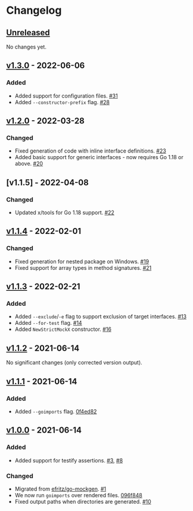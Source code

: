 # Changelog

## [Unreleased]

No changes yet.

## [v1.3.0] - 2022-06-06

### Added

- Added support for configuration files. [#31](https://github.com/derision-test/go-mockgen/pull/31)
- Added `--constructor-prefix` flag. [#28](https://github.com/derision-test/go-mockgen/pull/28)

## [v1.2.0] - 2022-03-28

### Changed

- Fixed generation of code with inline interface definitions. [#23](https://github.com/derision-test/go-mockgen/pull/23)
- Added basic support for generic interfaces - now requires Go 1.18 or above. [#20](https://github.com/derision-test/go-mockgen/pull/20)

## [v1.1.5] - 2022-04-08

### Changed

- Updated x/tools for Go 1.18 support. [#22](https://github.com/derision-test/go-mockgen/pull/22)

## [v1.1.4] - 2022-02-01

### Changed

- Fixed generation for nested package on Windows. [#19](https://github.com/derision-test/go-mockgen/pull/19)
- Fixed support for array types in method signatures. [#21](https://github.com/derision-test/go-mockgen/pull/21)

## [v1.1.3] - 2022-02-21

### Added

- Added `--exclude`/`-e` flag to support exclusion of target interfaces. [#13](https://github.com/derision-test/go-mockgen/pull/13)
- Added `--for-test` flag. [#14](https://github.com/derision-test/go-mockgen/pull/14)
- Added `NewStrictMockX` constructor. [#16](https://github.com/derision-test/go-mockgen/pull/16)

## [v1.1.2] - 2021-06-14

No significant changes (only corrected version output).

## [v1.1.1] - 2021-06-14

### Added

- Added `--goimports` flag. [0f4ed82](https://github.com/derision-test/go-mockgen/commit/0f4ed82247eff5446b885c3ea48f48b870a9ee4a)

## [v1.0.0] - 2021-06-14

### Added

- Added support for testify assertions. [#3](https://github.com/derision-test/go-mockgen/pull/3), [#8](https://github.com/derision-test/go-mockgen/pull/8)

### Changed

- Migrated from [efritz/go-mockgen](https://github.com/efritz/go-mockgen). [#1](https://github.com/derision-test/go-mockgen/pull/1)
- We now run `goimports` over rendered files. [096f848](https://github.com/derision-test/go-mockgen/commit/096f848333579e185c8018ff2d17688e4b5f6f27)
- Fixed output paths when directories are generated. [#10](https://github.com/derision-test/go-mockgen/pull/10)

[Unreleased]: https://github.com/derision-test/go-mockgen/compare/v1.3.0...HEAD
[v1.0.0]: https://github.com/derision-test/go-mockgen/releases/tag/v1.0.0
[v1.1.1]: https://github.com/derision-test/go-mockgen/compare/v1.0.0...v1.1.1
[v1.1.2]: https://github.com/derision-test/go-mockgen/compare/v1.1.1...v1.1.2
[v1.1.3]: https://github.com/derision-test/go-mockgen/compare/v1.1.2...v1.1.3
[v1.1.4]: https://github.com/derision-test/go-mockgen/compare/v1.1.3...v1.1.4
[v1.2.0]: https://github.com/derision-test/go-mockgen/compare/v1.1.4...v1.2.0
[v1.3.0]: https://github.com/derision-test/go-mockgen/compare/v1.2.0...v1.3.0
